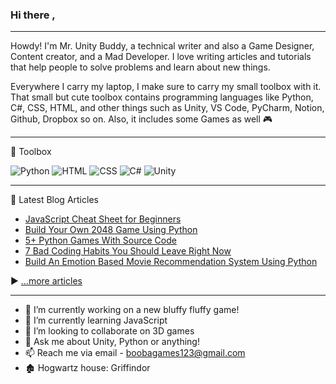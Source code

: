 ### Hi there ,

---
Howdy! I'm Mr. Unity Buddy, a technical writer and also a Game Designer, Content creator, and a Mad Developer. I love writing articles and tutorials that help people to solve problems and learn about new things.


Everywhere I carry my laptop, I make sure to carry my small toolbox with it. That small but cute toolbox contains programming languages like Python, C#, CSS, HTML, and other things such as Unity, VS Code, PyCharm, Notion, Github, Dropbox so on. Also, it includes some Games as well 🎮

---

🧰 Toolbox

![Python](https://img.shields.io/badge/-Python-3776AB?&style=for-the-badge&logo=python&logoColor=yellow)
![HTML](https://img.shields.io/badge/-html5-E34F26?&style=for-the-badge&logo=html5&logoColor=white)
![CSS](https://img.shields.io/badge/-css3-1572B6?&style=for-the-badge&logo=css3&logoColor=white)
![C#](https://img.shields.io/badge/-C%20Sharp-white?&style=for-the-badge&logo=c%20sharp&logoColor=239120)
![Unity](https://img.shields.io/badge/-Unity-000000?&style=for-the-badge&logo=unity&logoColor=white)



---

📘 Latest Blog Articles

<!-- BLOG-POST-LIST:START -->
- [JavaScript Cheat Sheet for Beginners](https://mr-unity-buddy.hashnode.dev/javascript-cheat-sheet-for-beginners)
- [Build Your Own 2048 Game Using Python](https://mr-unity-buddy.hashnode.dev/build-your-own-2048-game-using-python)
- [5+ Python Games With Source Code](https://mr-unity-buddy.hashnode.dev/5-python-games-with-source-code)
- [7 Bad Coding Habits You Should Leave Right Now](https://mr-unity-buddy.hashnode.dev/7-bad-coding-habits-you-should-leave-right-now)
- [Build An Emotion Based Movie Recommendation System Using Python](https://mr-unity-buddy.hashnode.dev/build-an-emotion-based-movie-recommendation-system-using-python)
<!-- BLOG-POST-LIST:END -->

▶ [...more articles](https://mr-unity-buddy.hashnode.dev/)

---

- 🔭 I’m currently working on a new bluffy fluffy game!
- 🌱 I’m currently learning JavaScript
- 👯 I’m looking to collaborate on 3D games
- 💬 Ask me about Unity, Python or anything!
- 📫 Reach me via email - boobagames123@gmail.com
- 🏚 Hogwartz house: Griffindor

